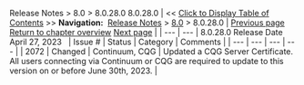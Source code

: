 ﻿
Release Notes \> 8\.0 \> 8\.0\.28\.0
8\.0\.28\.0
| \<\< [Click to Display Table of Contents](8_0_28_0.md) \>\> **Navigation:**     [Release Notes](release_notes-1.md) \> [8\.0](8_0-1.md) \> 8\.0\.28\.0 | [Previous page](8_0-1.md) [Return to chapter overview](8_0-1.md) [Next page](8_0_27_1-1.md) |
| --- | --- |
8\.0\.28\.0 Release Date
April 27, 2023
 
| Issue \# | Status | Category | Comments |
| --- | --- | --- | --- |
| 2072 | Changed | Continuum, CQG | Updated a CQG Server Certificate. All users connecting via Continuum or CQG are required to update to this version on or before June 30th, 2023\. |

